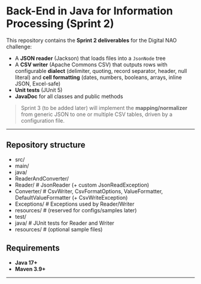 # Back-End in Java for Information Processing (Sprint 2)

This repository contains the **Sprint 2 deliverables** for the Digital NAO challenge:
- A **JSON reader** (Jackson) that loads files into a `JsonNode` tree
- A **CSV writer** (Apache Commons CSV) that outputs rows with configurable **dialect** (delimiter, quoting, record separator, header, null literal) and **cell formatting** (dates, numbers, booleans, arrays, inline JSON, Excel-safe)
- **Unit tests** (JUnit 5)
- **JavaDoc** for all classes and public methods

> Sprint 3 (to be added later) will implement the **mapping/normalizer** from generic JSON to one or multiple CSV tables, driven by a configuration file.

---

## Repository structure

- src/
- main/
- java/
- ReaderAndConverter/
- Reader/ # JsonReader (+ custom JsonReadException)
- Converter/ # CsvWriter, CsvFormatOptions, ValueFormatter, DefaultValueFormatter (+ CsvWriteException)
- Exceptions/ # Exceptions used by Reader/Writer
- resources/ # (reserved for configs/samples later)
- test/
- java/ # JUnit tests for Reader and Writer
- resources/ # (optional sample files)

## Requirements

- **Java 17+**
- **Maven 3.9+**

---
